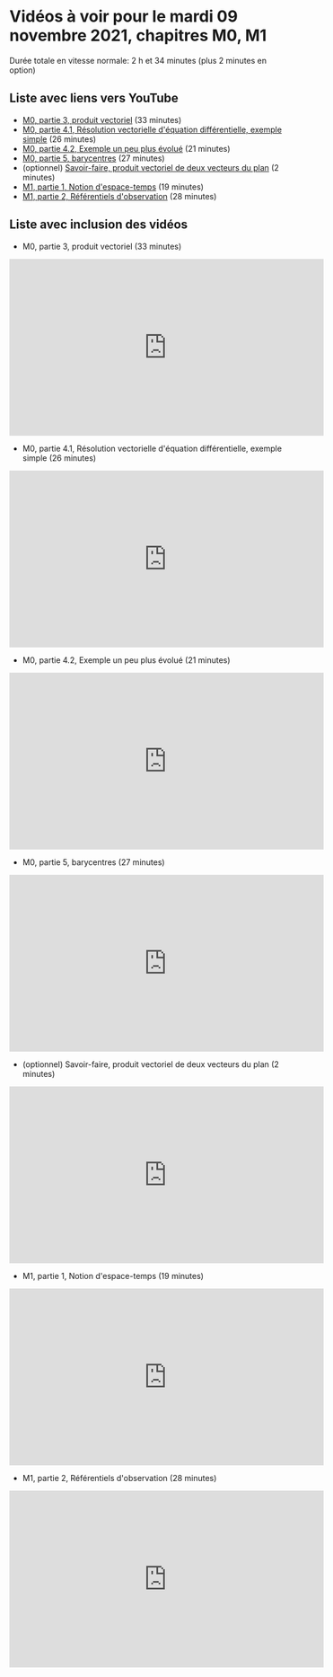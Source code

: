 
# Vidéos à voir pour le mardi 09 novembre 2021, chapitres M0, M1

Durée totale en vitesse normale: 2 h et 34 minutes (plus 2 minutes en option)

## Liste avec liens vers YouTube

*  [M0, partie 3, produit vectoriel](https://youtu.be/yxkOwnByyrk) (33 minutes)
*  [M0, partie 4.1, Résolution vectorielle d'équation différentielle, exemple simple](https://youtu.be/KxD4IBSb1LM) (26 minutes)
*  [M0, partie 4.2, Exemple un peu plus évolué](https://youtu.be/jYldm1OupGY) (21 minutes)
*  [M0, partie 5, barycentres](https://youtu.be/-JoPHW85pSc) (27 minutes)
* (optionnel) [Savoir-faire, produit vectoriel de deux vecteurs du plan](https://youtu.be/5W-zXhNfQPU) (2 minutes)
*  [M1, partie 1, Notion d'espace-temps](https://youtu.be/CqFj4KW17GI) (19 minutes)
*  [M1, partie 2, Référentiels d'observation](https://youtu.be/07g1wnFqYbQ) (28 minutes)

## Liste avec inclusion des vidéos

*  M0, partie 3, produit vectoriel (33 minutes)

 <div style="text-align:center">
<iframe width="560" height="315" src="https://www.youtube.com/embed/yxkOwnByyrk" title="YouTube video player" frameborder="0" allow="accelerometer; autoplay; clipboard-write; encrypted-media; gyroscope; picture-in-picture" allowfullscreen></iframe>
</div>
 

*  M0, partie 4.1, Résolution vectorielle d'équation différentielle, exemple simple (26 minutes)

 <div style="text-align:center">
<iframe width="560" height="315" src="https://www.youtube.com/embed/KxD4IBSb1LM" title="YouTube video player" frameborder="0" allow="accelerometer; autoplay; clipboard-write; encrypted-media; gyroscope; picture-in-picture" allowfullscreen></iframe>
</div>
 

*  M0, partie 4.2, Exemple un peu plus évolué (21 minutes)

 <div style="text-align:center">
<iframe width="560" height="315" src="https://www.youtube.com/embed/jYldm1OupGY" title="YouTube video player" frameborder="0" allow="accelerometer; autoplay; clipboard-write; encrypted-media; gyroscope; picture-in-picture" allowfullscreen></iframe>
</div>
 

*  M0, partie 5, barycentres (27 minutes)

 <div style="text-align:center">
<iframe width="560" height="315" src="https://www.youtube.com/embed/-JoPHW85pSc" title="YouTube video player" frameborder="0" allow="accelerometer; autoplay; clipboard-write; encrypted-media; gyroscope; picture-in-picture" allowfullscreen></iframe>
</div>
 

* (optionnel) Savoir-faire, produit vectoriel de deux vecteurs du plan (2 minutes)

 <div style="text-align:center">
<iframe width="560" height="315" src="https://www.youtube.com/embed/5W-zXhNfQPU" title="YouTube video player" frameborder="0" allow="accelerometer; autoplay; clipboard-write; encrypted-media; gyroscope; picture-in-picture" allowfullscreen></iframe>
</div>
 

*  M1, partie 1, Notion d'espace-temps (19 minutes)

 <div style="text-align:center">
<iframe width="560" height="315" src="https://www.youtube.com/embed/CqFj4KW17GI" title="YouTube video player" frameborder="0" allow="accelerometer; autoplay; clipboard-write; encrypted-media; gyroscope; picture-in-picture" allowfullscreen></iframe>
</div>
 

*  M1, partie 2, Référentiels d'observation (28 minutes)

 <div style="text-align:center">
<iframe width="560" height="315" src="https://www.youtube.com/embed/07g1wnFqYbQ" title="YouTube video player" frameborder="0" allow="accelerometer; autoplay; clipboard-write; encrypted-media; gyroscope; picture-in-picture" allowfullscreen></iframe>
</div>
 

